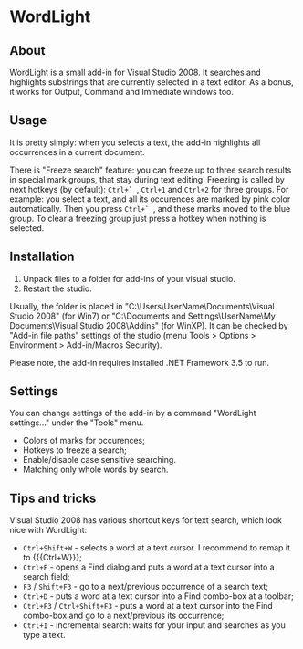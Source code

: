 WordLight
============

About
------------
WordLight is a small add-in for Visual Studio 2008. 
It searches and highlights substrings that are currently selected in a text editor.
As a bonus, it works for Output, Command and Immediate windows too. 

Usage
------------
It is pretty simply: when you selects a text, the add-in highlights all occurrences in a current document. 

There is "Freeze search" feature: you can freeze up to three search results in special mark groups, 
that stay during text editing. Freezing is called by next hotkeys (by default): ``Ctrl+` ``, `Ctrl+1` and `Ctrl+2` 
for three groups. For example: you select a text, and all its occurences are marked by pink color automatically. 
Then you press ``Ctrl+` ``, and these marks moved to the blue group. 
To clear a freezing group just press a hotkey when nothing is selected.


Installation
------------
1. Unpack files to a folder for add-ins of your visual studio.
2. Restart the studio.

Usually, the folder is placed in "C:\Users\UserName\Documents\Visual Studio 2008" (for Win7) or 
"C:\Documents and Settings\UserName\My Documents\Visual Studio 2008\Addins" (for WinXP). 
It can be checked by "Add-in file paths" settings of the studio (menu Tools > Options > Environment > Add-in/Macros Security).

Please note, the add-in requires installed .NET Framework 3.5 to run.

Settings
------------
You can change settings of the add-in by a command "WordLight settings..." under the "Tools" menu.
* Colors of marks for occurences;
* Hotkeys to freeze a search;
* Enable/disable case sensitive searching.
* Matching only whole words by search.


Tips and tricks
-------------------
Visual Studio 2008 has various shortcut keys for text search, which look nice with WordLight:
 * `Ctrl+Shift+W` - selects a word at a text cursor. I recommend to remap it to {{{Ctrl+W}}};
 * `Ctrl+F` - opens a Find dialog and puts a word at a text cursor into a search field;
 * `F3` / `Shift+F3` - go to a next/previous occurrence of a search text;
 * `Ctrl+D` - puts a word at a text cursor into a Find combo-box at a toolbar;
 * `Ctrl+F3` / `Ctrl+Shift+F3` - puts a word at a text cursor into the Find combo-box and go to a next/previous its occurrence;
 * `Ctrl+I` - Incremental search: waits for your input and searches as you type a text.
